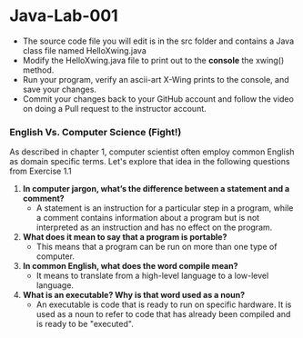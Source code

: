 # Java-Lab-001

* The source code file you will edit is in the src folder and contains a Java class file named HelloXwing.java
* Modify the HelloXwing.java file to print out to the **console** the xwing() method.
* Run your program, verify an ascii-art X-Wing prints to the console, and save your changes.
* Commit your changes back to your GitHub account and follow the video on doing a Pull request to the instructor account.

### English Vs. Computer Science (Fight!)
As described in chapter 1, computer scientist often employ common English as domain specific terms. Let's explore that idea in the following questions from Exercise 1.1
1. **In computer jargon, what’s the difference between a statement and a comment?**
   * A statement is an instruction for a particular step in a program, while a comment contains information about a program but is not interpreted as an instruction and has no effect on the program.
1. **What does it mean to say that a program is portable?**
    * This means that a program can be run on more than one type of computer.
1. **In common English, what does the word compile mean?**
    * It means to translate from a high-level language to a low-level language.
1. **What is an executable? Why is that word used as a noun?**
    * An executable is code that is ready to run on specific hardware. It is used as a noun to refer to code that has already been compiled and is ready to be "executed". 